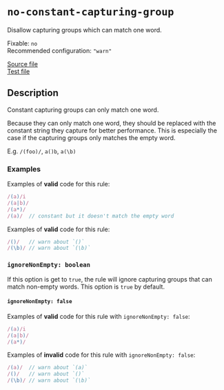 # `no-constant-capturing-group`

Disallow capturing groups which can match one word.

Fixable: `no` <br> Recommended configuration: `"warn"`

[Source file](https://github.com/RunDevelopment/eslint-plugin-clean-regex/blob/master/lib/rules/no-constant-capturing-group.js) <br> [Test file](https://github.com/RunDevelopment/eslint-plugin-clean-regex/blob/master/tests/lib/rules/no-constant-capturing-group.js)


## Description

Constant capturing groups can only match one word.

Because they can only match one word, they should be replaced with the constant string they capture for better performance.
This is especially the case if the capturing groups only matches the empty word.

E.g. `/(foo)/`, `a()b`, `a(\b)`

### Examples

Examples of __valid__ code for this rule:

```js
/(a)/i
/(a|b)/
/(a*)/
/(a)/  // constant but it doesn't match the empty word
```

Examples of __valid__ code for this rule:

```js
/()/   // warn about `()`
/(\b)/ // warn about `(\b)`
```

### `ignoreNonEmpty: boolean`

If this option is get to `true`, the rule will ignore capturing groups that can match non-empty words.
This option is `true` by default.

#### `ignoreNonEmpty: false`

Examples of __valid__ code for this rule with `ignoreNonEmpty: false`:

```js
/(a)/i
/(a|b)/
/(a*)/
```

Examples of __invalid__ code for this rule with `ignoreNonEmpty: false`:

```js
/(a)/  // warn about `(a)`
/()/   // warn about `()`
/(\b)/ // warn about `(\b)`
```
